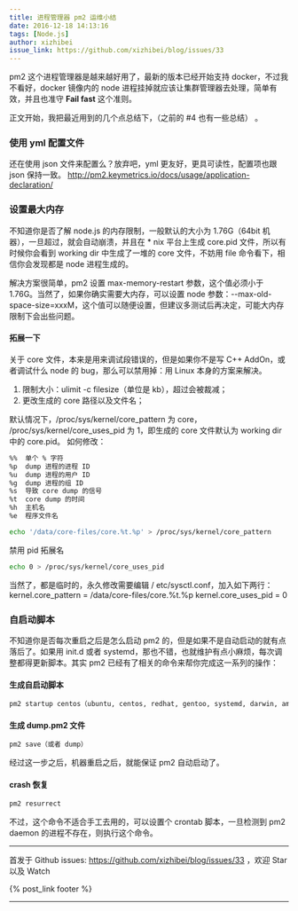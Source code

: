```yaml
---
title: 进程管理器 pm2 运维小结
date: 2016-12-18 14:13:16
tags: [Node.js]
author: xizhibei
issue_link: https://github.com/xizhibei/blog/issues/33
---
```

pm2 这个进程管理器是越来越好用了，最新的版本已经开始支持 docker，不过我不看好，docker 镜像内的 node 进程挂掉就应该让集群管理器去处理，简单有效，并且也准守 **Fail fast** 这个准则。

正文开始，我把最近用到的几个点总结下，（之前的 #4 也有一些总结） 。

### 使用 yml 配置文件
还在使用 json 文件来配置么？放弃吧，yml 更友好，更具可读性，配置项也跟 json 保持一致。
http://pm2.keymetrics.io/docs/usage/application-declaration/

### 设置最大内存
不知道你是否了解 node.js 的内存限制，一般默认的大小为 1.76G（64bit 机器），一旦超过，就会自动崩溃，并且在 * nix 平台上生成 core.pid 文件，所以有时候你会看到 working dir 中生成了一堆的 core 文件，不妨用 file 命令看下，相信你会发现都是 node 进程生成的。

解决方案很简单，pm2 设置 max-memory-restart 参数，这个值必须小于 1.76G。当然了，如果你确实需要大内存，可以设置 node 参数：--max-old-space-size=xxxM，这个值可以随便设置，但建议多测试后再决定，可能大内存限制下会出些问题。

#### 拓展一下
关于 core 文件，本来是用来调试段错误的，但是如果你不是写 C++ AddOn，或者调试什么 node 的 bug，那么可以禁用掉：用 Linux 本身的方案来解决。
1. 限制大小：ulimit -c filesize（单位是 kb），超过会被裁减；
2. 更改生成的 core 路径以及文件名；

默认情况下，/proc/sys/kernel/core_pattern 为 core， /proc/sys/kernel/core_uses_pid 为 1，即生成的 core 文件默认为 working dir 中的 core.pid。
如何修改：
```bash
%%	单个 % 字符
%p	dump 进程的进程 ID
%u	dump 进程的用户 ID
%g	dump 进程的组 ID
%s	导致 core dump 的信号
%t	core dump 的时间
%h	主机名
%e	程序文件名

echo '/data/core-files/core.%t.%p' > /proc/sys/kernel/core_pattern
```

禁用 pid 拓展名
``` bash
echo 0 > /proc/sys/kernel/core_uses_pid
```
当然了，都是临时的，永久修改需要编辑 / etc/sysctl.conf，加入如下两行：
kernel.core_pattern = /data/core-files/core.%t.%p
kernel.core_uses_pid = 0

### 自启动脚本
不知道你是否每次重启之后是怎么启动 pm2 的，但是如果不是自动启动的就有点落后了。如果用 init.d 或者 systemd，那也不错，也就维护有点小麻烦，每次调整都得更新脚本。其实 pm2 已经有了相关的命令来帮你完成这一系列的操作：

#### 生成自启动脚本
```bash
pm2 startup centos（ubuntu, centos, redhat, gentoo, systemd, darwin, amazon 之一，具体请看文档）
```
#### 生成 dump.pm2 文件
```bash
pm2 save（或者 dump）
```
经过这一步之后，机器重启之后，就能保证 pm2 自动启动了。
#### crash 恢复
```bash
pm2 resurrect
```

不过，这个命令不适合手工去用的，可以设置个 crontab 脚本，一旦检测到 pm2 daemon 的进程不存在，则执行这个命令。



***
首发于 Github issues: https://github.com/xizhibei/blog/issues/33 ，欢迎 Star 以及 Watch

{% post_link footer %}
***